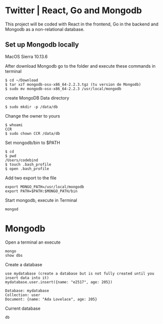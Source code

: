 # Twitter | React, Go and Mongodb

This project will be coded with React in the frontend, Go in the backend and Mongodb as a non-relational database.

## Set up Mongodb locally

MacOS Sierra 10.13.6

After download Mongodb go to the folder and execute these commands in terminal

```
$ cd ~/Download
$ tar xzf mongodb-osx-x86_64-2.2.3.tgz (tu version de Mongodb)
$ sudo mv mongodb-osx-x86_64-2.2.3 /usr/local/mongodb
```

create MongoDB Data directory

```
$ sudo mkdir -p /data/db
```

Change the owner to yours

```
$ whoami
CCR
$ sudo chown CCR /data/db
```

Set mongodb/bin to $PATH

```
$ cd
$ pwd
/Users/codebind
$ touch .bash_profile
$ open .bash_profile
```

Add two export to the file

```
export MONGO_PATH=/usr/local/mongodb
export PATH=$PATH:$MONGO_PATH/bin
```

Start mongodb, execute in Terminal

```
mongod
```

# Mongodb

Open a terminal an execute

```
mongo
show dbs
```

Create a database

```
use mydatabase (create a database but is not fully created until you insert data into it)
mydatabase.user.insert({name: "e2517", age: 205})

Database: mydatabase
Collection: user
Document: {name: "Ada Lovelace", age: 205}
```

Current database

```
db
```
